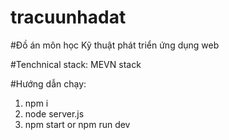# tracuunhadat

#Đồ án môn học Kỹ thuật phát triển ứng dụng web

#Tenchnical stack: MEVN stack

#Hướng dẫn chạy:

1. npm i
2. node server.js
3. npm start or npm run dev
